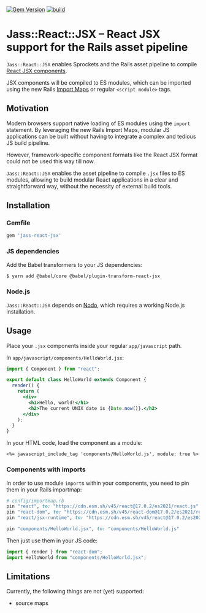 [![Gem Version](https://badge.fury.io/rb/jass-react-jsx.svg)](http://badge.fury.io/rb/jass-react-jsx)
[![build](https://github.com/mtgrosser/jass-react-jsx/actions/workflows/build.yml/badge.svg)](https://github.com/mtgrosser/jass-react-jsx/actions/workflows/build.yml)

# Jass::React::JSX – React JSX support for the Rails asset pipeline

`Jass::React::JSX` enables Sprockets and the Rails asset pipeline to compile [React JSX components](https://reactjs.org/docs/introducing-jsx.html).

JSX components will be compiled to ES modules, which can be imported using the new Rails [Import Maps](https://github.com/rails/importmap-rails) or
regular `<script module>` tags.

## Motivation

Modern browsers support native loading of ES modules using the `import` statement.
By leveraging the new Rails Import Maps, modular JS applications can be built
without having to integrate a complex and tedious JS build pipeline. 

However, framework-specific component formats like the React JSX format could not
be used this way till now.

`Jass::React::JSX` enables the asset pipeline to compile `.jsx` files to ES modules,
allowing to build modular React applications in a clear and straightforward way,
without the necessity of external build tools.

## Installation

### Gemfile

```ruby
gem 'jass-react-jsx'
```

### JS dependencies

Add the Babel transformers to your JS dependencies:
```sh
$ yarn add @babel/core @babel/plugin-transform-react-jsx
```

### Node.js

`Jass::React::JSX` depends on [Nodo](https://github.com/mtgrosser/nodo), which requires a working Node.js installation.

## Usage

Place your `.jsx` components inside your regular `app/javascript` path.

In `app/javascript/components/HelloWorld.jsx`:

```jsx
import { Component } from "react";

export default class HelloWorld extends Component {
  render() {
    return (
      <div>
        <h1>Hello, world!</h1>
        <h2>The current UNIX date is {Date.now()}.</h2>
      </div>
    );
  }
}
```

In your HTML code, load the component as a module:

```erb
<%= javascript_include_tag 'components/HelloWorld.js', module: true %>
```

### Components with imports

In order to use module `import`s within your components, you need to pin them in your Rails importmap:

```ruby
# config/importmap.rb
pin "react", to: "https://cdn.esm.sh/v45/react@17.0.2/es2021/react.js"
pin "react-dom", to: "https://cdn.esm.sh/v45/react-dom@17.0.2/es2021/react-dom.js"
pin "react/jsx-runtime", to: "https://cdn.esm.sh/v45/react@17.0.2/es2021/jsx-runtime.js"

pin "components/HelloWorld.jsx", to: "components/HelloWorld.js"
```

Then just use them in your JS code:

```js
import { render } from "react-dom";
import HelloWorld from "components/HelloWorld.jsx";
```

## Limitations

Currently, the following things are not (yet) supported:

- source maps
